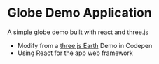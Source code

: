 # Globe Demo Application
A simple globe demo built with react and three.js

* Modify from a [three.js Earth](https://codepen.io/qkevinto/pen/EVGrGq) Demo in Codepen
* Using React for the app web framework

